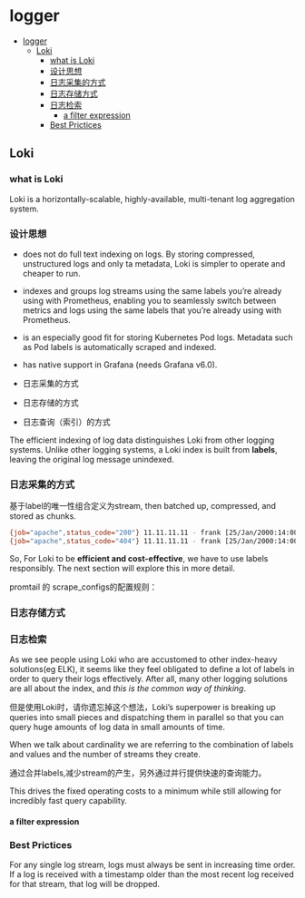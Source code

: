 # logger

- [logger](#logger)
  - [Loki](#loki)
    - [what is Loki](#what-is-loki)
    - [设计思想](#设计思想)
    - [日志采集的方式](#日志采集的方式)
    - [日志存储方式](#日志存储方式)
    - [日志检索](#日志检索)
      - [a filter expression](#a-filter-expression)
    - [Best Prictices](#best-prictices)

## Loki

### what is Loki

Loki is a horizontally-scalable, highly-available, multi-tenant log aggregation system.

### 设计思想

- does not do full text indexing on logs. By storing compressed, unstructured logs and only ta metadata, Loki is simpler to operate and cheaper to run.
- indexes and groups log streams using the same labels you’re already using with Prometheus, enabling you to seamlessly switch between metrics and logs using the same labels that you’re already using with Prometheus.
- is an especially good fit for storing Kubernetes Pod logs. Metadata such as Pod labels is automatically scraped and indexed.
- has native support in Grafana (needs Grafana v6.0).

- 日志采集的方式
- 日志存储的方式
- 日志查询（索引）的方式

The efficient indexing of log data distinguishes Loki from other logging systems. Unlike other logging systems, a Loki index is built from __labels__, leaving the original log message unindexed.

### 日志采集的方式

基于label的唯一性组合定义为stream, then batched up, compressed, and stored as chunks.

```sh
{job="apache",status_code="200"} 11.11.11.11 - frank [25/Jan/2000:14:00:01 -0500] "GET /1986.js HTTP/1.1" 200 932 "-" "Mozilla/5.0 (Windows; U; Windows NT 5.1; de; rv:1.9.1.7) Gecko/20091221 Firefox/3.5.7 GTB6"
{job="apache",status_code="404"} 11.11.11.11 - frank [25/Jan/2000:14:00:01 -0500] "GET /1986.js HTTP/1.1" 200 932 "-" "Mozilla/5.0 (Windows; U; Windows NT 5.1; de; rv:1.9.1.7) Gecko/20091221 Firefox/3.5.7 GTB6"
```

So, For Loki to be __efficient and cost-effective__, we have to use labels responsibly. The next section will explore this in more detail.


promtail 的 scrape_configs的配置规则：


### 日志存储方式

### 日志检索

As we see people using Loki who are accustomed to other index-heavy solutions(eg ELK), it seems like they feel obligated to define a lot of labels in order to query their logs effectively. After all, many other logging solutions are all about the index, and _this is the common way of thinking_.

但是使用Loki时，请你遗忘掉这个想法，Loki’s superpower is breaking up queries into small pieces and dispatching them in parallel so that you can query huge amounts of log data in small amounts of time.

When we talk about cardinality we are referring to the combination of labels and values and the number of streams they create.

通过合并labels,减少stream的产生，另外通过并行提供快速的查询能力。

This drives the fixed operating costs to a minimum while still allowing for incredibly fast query capability.

#### a filter expression

### Best Prictices

For any single log stream, logs must always be sent in increasing time order. If a log is received with a timestamp older than the most recent log received for that stream, that log will be dropped.
